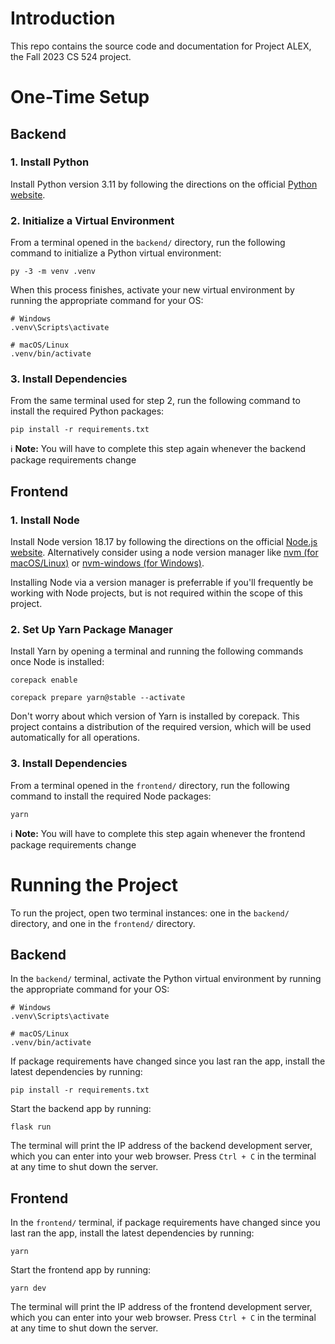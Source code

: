 # Introduction

This repo contains the source code and documentation for Project ALEX, the Fall 2023 CS 524 project.

# One-Time Setup

## Backend

### 1. Install Python

Install Python version 3.11 by following the directions on the official [Python website](https://www.python.org/).

### 2. Initialize a Virtual Environment

From a terminal opened in the `backend/` directory, run the following command to initialize a Python virtual environment:

```
py -3 -m venv .venv
```

When this process finishes, activate your new virtual environment by running the appropriate command for your OS:

```
# Windows
.venv\Scripts\activate

# macOS/Linux
.venv/bin/activate
```

### 3. Install Dependencies

From the same terminal used for step 2, run the following command to install the required Python packages:

```
pip install -r requirements.txt
```

ℹ️ **Note:** You will have to complete this step again whenever the backend package requirements change

## Frontend

### 1. Install Node

Install Node version 18.17 by following the directions on the official [Node.js website](https://nodejs.org/en). Alternatively consider using a node version manager like [nvm (for macOS/Linux)](https://github.com/nvm-sh/nvm) or [nvm-windows (for Windows)](https://github.com/coreybutler/nvm-windows).

Installing Node via a version manager is preferrable if you'll frequently be working with Node projects, but is not required within the scope of this project.

### 2. Set Up Yarn Package Manager

Install Yarn by opening a terminal and running the following commands once Node is installed:

```
corepack enable

corepack prepare yarn@stable --activate
```

Don't worry about which version of Yarn is installed by corepack. This project contains a distribution of the required version, which will be used automatically for all operations.

### 3. Install Dependencies

From a terminal opened in the `frontend/` directory, run the following command to install the required Node packages:

```
yarn
```

ℹ️ **Note:** You will have to complete this step again whenever the frontend package requirements change

# Running the Project

To run the project, open two terminal instances: one in the `backend/` directory, and one in the `frontend/` directory.

## Backend

In the `backend/` terminal, activate the Python virtual environment by running the appropriate command for your OS:

```
# Windows
.venv\Scripts\activate

# macOS/Linux
.venv/bin/activate
```

If package requirements have changed since you last ran the app, install the latest dependencies by running:

```
pip install -r requirements.txt
```

Start the backend app by running:

```
flask run
```

The terminal will print the IP address of the backend development server, which you can enter into your web browser. Press `Ctrl + C` in the terminal at any time to shut down the server.

## Frontend

In the `frontend/` terminal, if package requirements have changed since you last ran the app, install the latest dependencies by running:

```
yarn
```

Start the frontend app by running:

```
yarn dev
```

The terminal will print the IP address of the frontend development server, which you can enter into your web browser. Press `Ctrl + C` in the terminal at any time to shut down the server.
